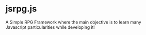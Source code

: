 jsrpg.js
========

A Simple RPG Framework where the main objective is to learn many Javascript particularities while developing it!
